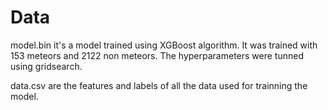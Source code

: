 # Data 

model.bin it's a model trained using XGBoost algorithm. It was trained with 153 meteors and 2122 non meteors. The hyperparameters were tunned using gridsearch.

data.csv are the features and labels of all the data used for trainning the model.
